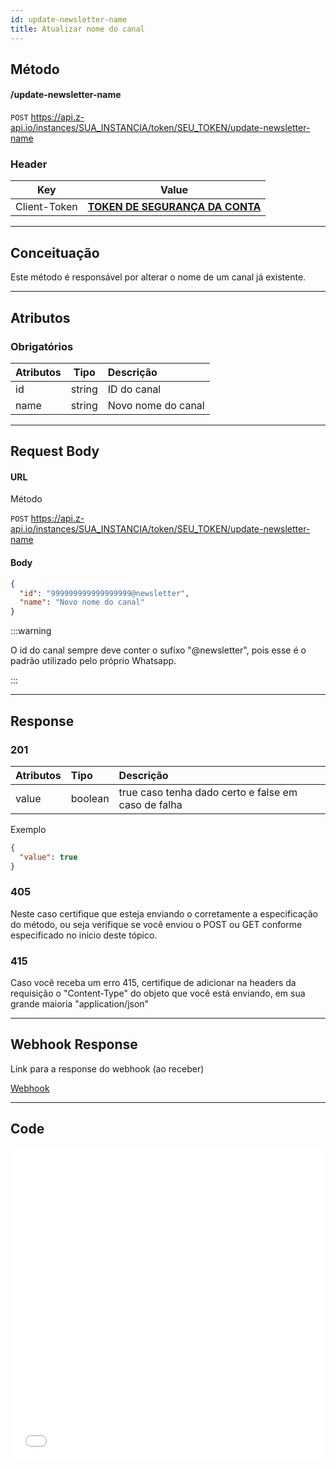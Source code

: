 ```yaml
---
id: update-newsletter-name
title: Atualizar nome do canal
---
```


## Método

#### /update-newsletter-name

`POST` https://api.z-api.io/instances/SUA_INSTANCIA/token/SEU_TOKEN/update-newsletter-name

### Header

|      Key       |            Value            |
| :------------: |     :-----------------:     |
|  Client-Token  | **[TOKEN DE SEGURANÇA DA CONTA](../security/client-token)** |
---

## Conceituação

Este método é responsável por alterar o nome de um canal já existente.

---

## Atributos

### Obrigatórios

| Atributos  |  Tipo  | Descrição               |
| :--------- | :----: | :---------------------- |
| id         | string | ID do canal             |
| name       | string | Novo nome do canal      |


---

## Request Body

#### URL

Método

`POST` https://api.z-api.io/instances/SUA_INSTANCIA/token/SEU_TOKEN/update-newsletter-name

#### Body

```json
{
  "id": "999999999999999999@newsletter",
  "name": "Novo nome do canal"
}
```

:::warning

O id do canal sempre deve conter o sufixo "@newsletter", pois esse é o padrão utilizado pelo próprio Whatsapp.

:::

---

## Response

### 201

| Atributos | Tipo    | Descrição                                           |
| :-------- | :------ | :-------------------------------------------------- |
| value     | boolean | true caso tenha dado certo e false em caso de falha |

Exemplo

```json
{
  "value": true
}
```

### 405

Neste caso certifique que esteja enviando o corretamente a especificação do método, ou seja verifique se você enviou o POST ou GET conforme especificado no inicio deste tópico.

### 415

Caso você receba um erro 415, certifique de adicionar na headers da requisição o "Content-Type" do objeto que você está enviando, em sua grande maioria "application/json"

---

## Webhook Response

Link para a response do webhook (ao receber)

[Webhook](../webhooks/on-message-received#response)

---

## Code

<iframe src="//api.apiembed.com/?source=https://raw.githubusercontent.com/Z-API/z-api-docs/main/json-examples/update-newsletter-name.json&targets=all" frameborder="0" scrolling="no" width="100%" height="500px" seamless></iframe>
